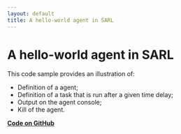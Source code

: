 ```yaml
---
layout: default
title: A hello-world agent in SARL
---
```


# A hello-world agent in SARL

This code sample provides an illustration of:

* Definition of a agent;
* Definition of a task that is run after a given time delay;
* Output on the agent console;
* Kill of the agent.


[**Code on GitHub**](https://github.com/sarl/sarl/tree/master/contribs/io.sarl.examples/io.sarl.examples.plugin/projects/io-sarl-demos-basic-helloworld)
